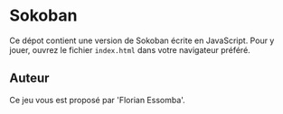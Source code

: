 # Sokoban

Ce dépot contient une version de Sokoban écrite en JavaScript.
Pour y jouer, ouvrez le fichier `index.html` dans votre navigateur préféré.

## Auteur

Ce jeu vous est proposé par 'Florian Essomba'.
